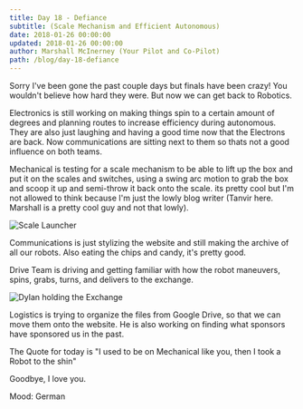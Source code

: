 ```yaml
---
title: Day 18 - Defiance
subtitle: (Scale Mechanism and Efficient Autonomous)
date: 2018-01-26 00:00:00
updated: 2018-01-26 00:00:00
author: Marshall McInerney (Your Pilot and Co-Pilot)
path: /blog/day-18-defiance
---
```


Sorry I've been gone the past couple days but finals have been crazy! You wouldn't believe how hard they were. But now we can get back to Robotics.

Electronics is still working on making things spin to a certain amount of degrees and planning routes to increase efficiency during autonomous. They are also just laughing and having a good time now that the Electrons are back. Now communications are sitting next to them so thats not a good influence on both teams.

Mechanical is testing for a scale mechanism to be able to lift up the box and put it on the scales and switches, using a swing arc motion to grab the box and scoop it up and semi-throw it back onto the scale. its pretty cool but I'm not allowed to think because I'm just the lowly blog writer (Tanvir here. Marshall is a pretty cool guy and not that lowly).

![Scale Launcher](/images/20180126/scale-launcher.jpg)

Communications is just stylizing the website and still making the archive of all our robots. Also eating the chips and candy, it's pretty good.

Drive Team is driving and getting familiar with how the robot maneuvers, spins, grabs, turns, and delivers to the exchange.

![Dylan holding the Exchange](/images/20180126/dylan-one-handing-the-exchange.jpg)

Logistics is trying to organize the files from Google Drive, so that we can move them onto the website. He is also working on finding what sponsors have sponsored us in the past.

The Quote for today is "I used to be on Mechanical like you, then I took a Robot to the shin"

Goodbye, I love you.

Mood: German